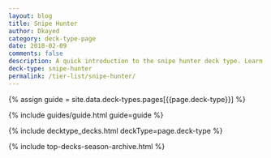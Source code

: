 ```yaml
---
layout: blog
title: Snipe Hunter
author: Dkayed
category: deck-type-page
date: 2018-02-09
comments: false
description: A quick introduction to the snipe hunter deck type. Learn how to play snipe hunter in no time.
deck-type: snipe-hunter
permalink: /tier-list/snipe-hunter/
---
```


{% assign guide = site.data.deck-types.pages[{{page.deck-type}}] %}

{% include guides/guide.html guide=guide %}

{% include decktype_decks.html deckType=page.deck-type %}

{% include top-decks-season-archive.html %}